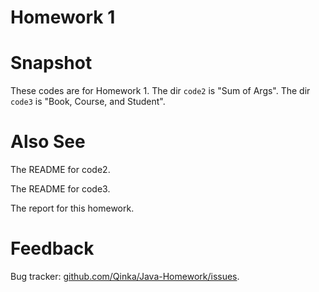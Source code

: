 Homework 1
===

# Snapshot

These codes are for Homework 1. The dir `code2` is "Sum of Args".
The dir `code3` is "Book, Course, and Student".

# Also See

The README for code2.

The README for code3.

The report for this homework.

# Feedback

Bug tracker: [github.com/Qinka/Java-Homework/issues](https://github.com/Qinka/Java-Homework/issues).

